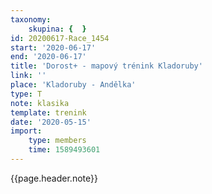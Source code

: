```yaml
---
taxonomy:
    skupina: {  }
id: 20200617-Race_1454
start: '2020-06-17'
end: '2020-06-17'
title: 'Dorost+ - mapový trénink Kladoruby'
link: ''
place: 'Kladoruby - Andělka'
type: T
note: klasika
template: trenink
date: '2020-05-15'
import:
    type: members
    time: 1589493601
---
```

{{page.header.note}}
